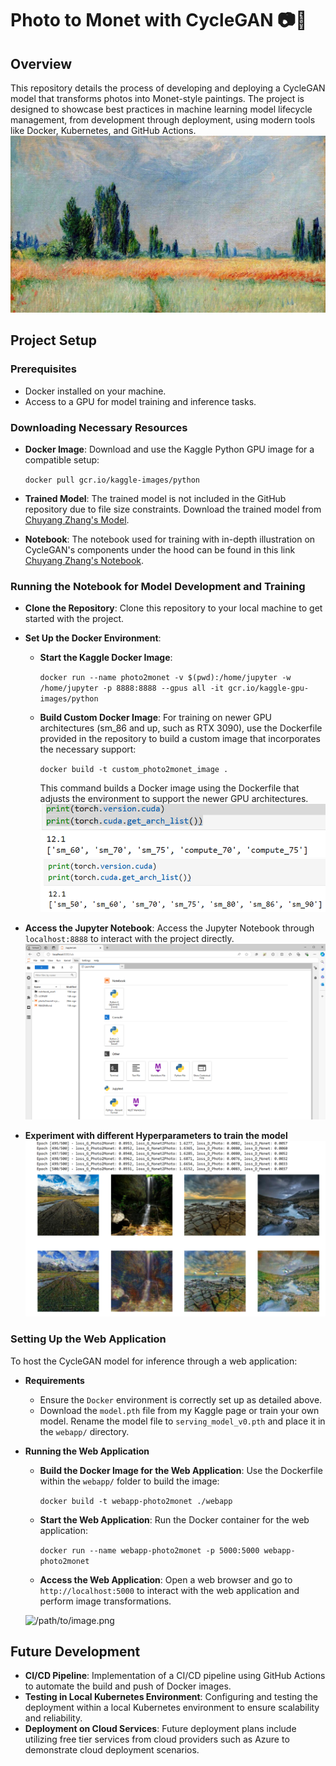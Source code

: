 Photo to Monet with CycleGAN 📷🎨
================================================

Overview
--------

This repository details the process of developing and deploying a CycleGAN model that transforms photos into Monet-style paintings. The project is designed to showcase best practices in machine learning model lifecycle management, from development through deployment, using modern tools like Docker, Kubernetes, and GitHub Actions.
![/path/to/image.jpeg](https://github.com/chuyangzh/Photo2Monet/blob/main/notebook_asset/monet_painting.jpeg?raw=true)

Project Setup
-------------

### Prerequisites

-   Docker installed on your machine.
-   Access to a GPU for model training and inference tasks.

### Downloading Necessary Resources

-   **Docker Image**: Download and use the Kaggle Python GPU image for a compatible setup:


    `docker pull gcr.io/kaggle-images/python`

-   **Trained Model**: The trained model is not included in the GitHub repository due to file size constraints. Download the trained model from [Chuyang Zhang's Model](https://www.kaggle.com/models/chuyangzhang/monet2photo_cyclegan_v4).
-   **Notebook**: The notebook used for training with in-depth illustration on CycleGAN's components under the hood can be found in this link [Chuyang Zhang's Notebook](https://www.kaggle.com/code/chuyangzhang/i-m-something-of-a-painter-myself-cyclegan).

### Running the Notebook for Model Development and Training

-   **Clone the Repository**: Clone this repository to your local machine to get started with the project.

-   **Set Up the Docker Environment**:

    -   **Start the Kaggle Docker Image**:


        `docker run --name photo2monet -v $(pwd):/home/jupyter -w /home/jupyter -p 8888:8888 --gpus all -it gcr.io/kaggle-gpu-images/python`

    -   **Build Custom Docker Image**: For training on newer GPU architectures (sm_86 and up, such as RTX 3090), use the Dockerfile provided in the repository to build a custom image that incorporates the necessary support:


        `docker build -t custom_photo2monet_image .`

        This command builds a Docker image using the Dockerfile that adjusts the environment to support the newer GPU architectures.
        ![/path/to/image.png](https://github.com/chuyangzh/Photo2Monet/blob/main/notebook_asset/sm_86.png?raw=true)
        ![/path/to/image.png](https://github.com/chuyangzh/Photo2Monet/blob/main/notebook_asset/sm_86_support.png?raw=true)

-   **Access the Jupyter Notebook**: Access the Jupyter Notebook through `localhost:8888` to interact with the project directly.
        ![/path/to/image.png](https://github.com/chuyangzh/Photo2Monet/blob/main/notebook_asset/jupyter_lab_container.png?raw=true)

-   **Experiment with different Hyperparameters to train the model**
    ![/path/to/image.png](https://github.com/chuyangzh/Photo2Monet/blob/main/notebook_asset/notebook_training_output.png?raw=true)

 
  
  ### Setting Up the Web Application


To host the CycleGAN model for inference through a web application:

-   **Requirements**

    -   Ensure the `Docker` environment is correctly set up as detailed above.
    -   Download the `model.pth` file from my Kaggle page or train your own model. Rename the model file to `serving_model_v0.pth` and place it in the `webapp/` directory.

-   **Running the Web Application**

    -   **Build the Docker Image for the Web Application**: Use the Dockerfile within the `webapp/` folder to build the image:
    
    
        `docker build -t webapp-photo2monet ./webapp`
    
    -   **Start the Web Application**: Run the Docker container for the web application:
    
        `docker run --name webapp-photo2monet -p 5000:5000 webapp-photo2monet`
    
    -   **Access the Web Application**: Open a web browser and go to `http://localhost:5000` to interact with the web application and perform image transformations.

      ![/path/to/image.png](https://github.com/chuyangzh/Photo2Monet/blob/main/notebook_asset/demo.gif?raw=true)



Future Development
------------------

-   **CI/CD Pipeline**: Implementation of a CI/CD pipeline using GitHub Actions to automate the build and push of Docker images.
-   **Testing in Local Kubernetes Environment**: Configuring and testing the deployment within a local Kubernetes environment to ensure scalability and reliability.
-   **Deployment on Cloud Services**: Future deployment plans include utilizing free tier services from cloud providers such as Azure to demonstrate cloud deployment scenarios.
